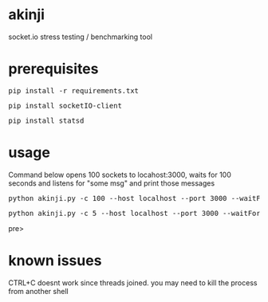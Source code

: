 # akinji
socket.io stress testing / benchmarking tool

# prerequisites
<pre>pip install -r requirements.txt</pre>


<pre>pip install socketIO-client</pre>
<pre>pip install statsd</pre>

# usage

Command below opens 100 sockets to locahost:3000, waits for 100 seconds and listens for "some msg" and print those messages

<pre>python akinji.py -c 100 --host localhost --port 3000 --waitFor 100 --on "some msg"</pre>
<pre>python akinji.py -c 5 --host localhost --port 3000 --waitFor 60 --on /my/message --statsd 192.168.99.100</pre>pre>

# known issues
CTRL+C doesnt work since threads joined. you may need to kill the process from another shell
